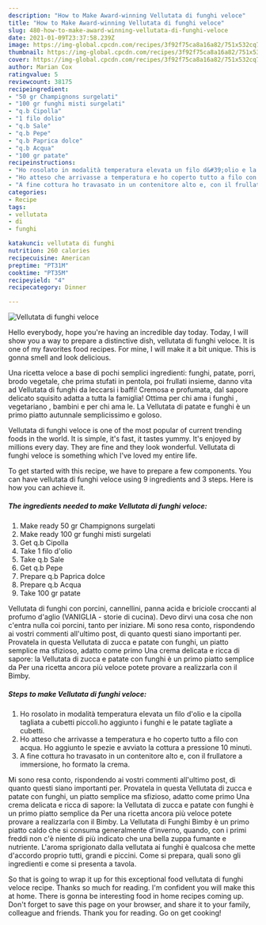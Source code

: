 ```yaml
---
description: "How to Make Award-winning Vellutata di funghi veloce"
title: "How to Make Award-winning Vellutata di funghi veloce"
slug: 480-how-to-make-award-winning-vellutata-di-funghi-veloce
date: 2021-01-09T23:37:58.239Z
image: https://img-global.cpcdn.com/recipes/3f92f75ca8a16a82/751x532cq70/vellutata-di-funghi-veloce-recipe-main-photo.jpg
thumbnail: https://img-global.cpcdn.com/recipes/3f92f75ca8a16a82/751x532cq70/vellutata-di-funghi-veloce-recipe-main-photo.jpg
cover: https://img-global.cpcdn.com/recipes/3f92f75ca8a16a82/751x532cq70/vellutata-di-funghi-veloce-recipe-main-photo.jpg
author: Marian Cox
ratingvalue: 5
reviewcount: 38175
recipeingredient:
- "50 gr Champignons surgelati"
- "100 gr funghi misti surgelati"
- "q.b Cipolla"
- "1 filo dolio"
- "q.b Sale"
- "q.b Pepe"
- "q.b Paprica dolce"
- "q.b Acqua"
- "100 gr patate"
recipeinstructions:
- "Ho rosolato in modalità temperatura elevata un filo d&#39;olio e la cipolla tagliata a cubetti piccoli.ho aggiunto i funghi e le patate tagliate a cubetti."
- "Ho atteso che arrivasse a temperatura e ho coperto tutto a filo con acqua. Ho aggiunto le spezie e avviato la cottura a pressione 10 minuti."
- "A fine cottura ho travasato in un contenitore alto e, con il frullatore a immersione, ho formato la crema."
categories:
- Recipe
tags:
- vellutata
- di
- funghi

katakunci: vellutata di funghi 
nutrition: 260 calories
recipecuisine: American
preptime: "PT31M"
cooktime: "PT35M"
recipeyield: "4"
recipecategory: Dinner

---
```



![Vellutata di funghi veloce](https://img-global.cpcdn.com/recipes/3f92f75ca8a16a82/751x532cq70/vellutata-di-funghi-veloce-recipe-main-photo.jpg)

Hello everybody, hope you're having an incredible day today. Today, I will show you a way to prepare a distinctive dish, vellutata di funghi veloce. It is one of my favorites food recipes. For mine, I will make it a bit unique. This is gonna smell and look delicious.

Una ricetta veloce a base di pochi semplici ingredienti: funghi, patate, porri, brodo vegetale, che prima stufati in pentola, poi frullati insieme, danno vita ad Vellutata di funghi da leccarsi i baffi! Cremosa e profumata, dal sapore delicato squisito adatta a tutta la famiglia! Ottima per chi ama i funghi , vegetariano , bambini e per chi ama le. La Vellutata di patate e funghi è un primo piatto autunnale semplicissimo e goloso.

Vellutata di funghi veloce is one of the most popular of current trending foods in the world. It is simple, it's fast, it tastes yummy. It's enjoyed by millions every day. They are fine and they look wonderful. Vellutata di funghi veloce is something which I've loved my entire life.


To get started with this recipe, we have to prepare a few components. You can have vellutata di funghi veloce using 9 ingredients and 3 steps. Here is how you can achieve it.

<!--inarticleads1-->

##### The ingredients needed to make Vellutata di funghi veloce:

1. Make ready 50 gr Champignons surgelati
1. Make ready 100 gr funghi misti surgelati
1. Get q.b Cipolla
1. Take 1 filo d&#39;olio
1. Take q.b Sale
1. Get q.b Pepe
1. Prepare q.b Paprica dolce
1. Prepare q.b Acqua
1. Take 100 gr patate


Vellutata di funghi con porcini, cannellini, panna acida e briciole croccanti al profumo d&#39;aglio (VANIGLIA - storie di cucina). Devo dirvi una cosa che non c&#39;entra nulla coi porcini, tanto per iniziare. Mi sono resa conto, rispondendo ai vostri commenti all&#39;ultimo post, di quanto questi siano importanti per. Provatela in questa Vellutata di zucca e patate con funghi, un piatto semplice ma sfizioso, adatto come primo Una crema delicata e ricca di sapore: la Vellutata di zucca e patate con funghi è un primo piatto semplice da Per una ricetta ancora più veloce potete provare a realizzarla con il Bimby. 

<!--inarticleads2-->

##### Steps to make Vellutata di funghi veloce:

1. Ho rosolato in modalità temperatura elevata un filo d&#39;olio e la cipolla tagliata a cubetti piccoli.ho aggiunto i funghi e le patate tagliate a cubetti.
1. Ho atteso che arrivasse a temperatura e ho coperto tutto a filo con acqua. Ho aggiunto le spezie e avviato la cottura a pressione 10 minuti.
1. A fine cottura ho travasato in un contenitore alto e, con il frullatore a immersione, ho formato la crema.


Mi sono resa conto, rispondendo ai vostri commenti all&#39;ultimo post, di quanto questi siano importanti per. Provatela in questa Vellutata di zucca e patate con funghi, un piatto semplice ma sfizioso, adatto come primo Una crema delicata e ricca di sapore: la Vellutata di zucca e patate con funghi è un primo piatto semplice da Per una ricetta ancora più veloce potete provare a realizzarla con il Bimby. La Vellutata di Funghi Bimby è un primo piatto caldo che si consuma generalmente d&#39;inverno, quando, con i primi freddi non c&#39;è niente di più indicato che una bella zuppa fumante e nutriente. L&#39;aroma sprigionato dalla vellutata ai funghi è qualcosa che mette d&#39;accordo proprio tutti, grandi e piccini. Come si prepara, quali sono gli ingredienti e come si presenta a tavola. 

So that is going to wrap it up for this exceptional food vellutata di funghi veloce recipe. Thanks so much for reading. I'm confident you will make this at home. There is gonna be interesting food in home recipes coming up. Don't forget to save this page on your browser, and share it to your family, colleague and friends. Thank you for reading. Go on get cooking!
